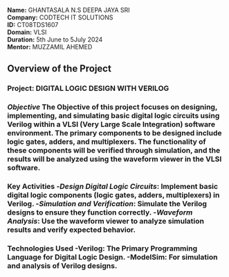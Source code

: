 **Name:** GHANTASALA N.S DEEPA JAYA SRI                                                                                                                                                                                              
**Company:** CODTECH IT SOLUTIONS                                                                                                                                                                                            
**ID:** CT08TDS1607                                                                                                                                                                                                                            
**Domain:** VLSI                                                                                                                                                                                                                      
**Duration:** 5th June to 5July 2024                                                                                                                                                                                                      
**Mentor:** MUZZAMIL AHEMED                                                                                                                                                                                                                                                                                   
## **Overview of the Project**                                                                                                                                              
### **Project**: DIGITAL LOGIC DESIGN WITH VERILOG                                                                                                                                    
### *Objective*                                                                                                                                                       The Objective of this project focuses on designing, implementing, and simulating basic digital logic circuits using Verilog within a VLSI (Very Large Scale Integration) software environment. The primary components to be designed include logic gates, adders, and multiplexers. The functionality of these components will be verified through simulation, and the results will be analyzed using the waveform viewer in the VLSI software.                                                          
### Key Activities                                                                                                                                                    -*Design Digital Logic Circuits*: Implement basic digital logic components (logic gates, adders, multiplexers) in Verilog.                                            -*Simulation and Verification*: Simulate the Verilog designs to ensure they function correctly.                                                                       -*Waveform Analysis*: Use the waveform viewer to analyze simulation results and verify expected behavior.                                                                  
### Technologies Used                                                                                                                                                 -**Verilog**: The Primary Programming Language for Digital Logic Design.                                                                                              -**ModelSim**: For simulation and analysis of Verilog designs.  
